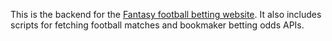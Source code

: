 This is the backend for the [Fantasy football betting website](https://github.com/MasterPieceSVK/fantasy_football_frontend). It also includes scripts for fetching football matches and bookmaker betting odds APIs.

